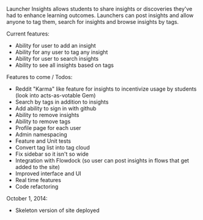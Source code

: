 Launcher Insights allows students to share insights or discoveries they've had to enhance learning outcomes. Launchers can post insights and allow anyone to tag them, search for insights and browse insights by tags.

Current features:
- Ability for user to add an insight
- Ability for any user to tag any insight
- Ability for user to search insights
- Ability to see all insights based on tags

Features to come / Todos:
- Reddit "Karma" like feature for insights to incentivize usage by students (look into acts-as-votable Gem)
- Search by tags in addition to insights
- Add ability to sign in with github
- Ability to remove insights
- Ability to remove tags
- Profile page for each user
- Admin namespacing
- Feature and Unit tests
- Convert tag list into tag cloud
- Fix sidebar so it isn't so wide
- Integration with Flowdock (so user can post insights in flows that get added to the site)
- Improved interface and UI
- Real time features
- Code refactoring

October 1, 2014:
- Skeleton version of site deployed
